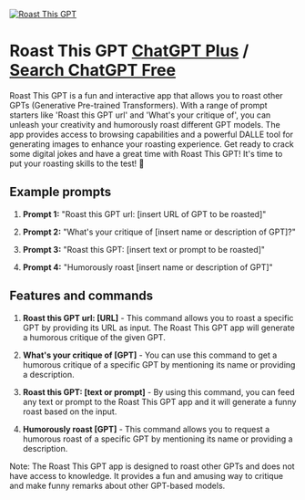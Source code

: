 
[![Roast This GPT](https://files.oaiusercontent.com/file-iztPMl813HBHV8cyJPKGjuzy?se=2123-10-18T03%3A28%3A53Z&sp=r&sv=2021-08-06&sr=b&rscc=max-age%3D31536000%2C%20immutable&rscd=attachment%3B%20filename%3D08327f9f-ba43-4ffe-83b9-1a072a0030d4.png&sig=iHAq2uXXio6QVQR6EoFV7WVY3%2BSSY4/C6EXRbWBwhQA%3D)](https://chat.openai.com/g/g-xEgcQmIWu-roast-this-gpt)

# Roast This GPT [ChatGPT Plus](https://chat.openai.com/g/g-xEgcQmIWu-roast-this-gpt) / [Search ChatGPT Free](https://gptcall.net/index.html#/?search=Roast%20This%20GPT)

Roast This GPT is a fun and interactive app that allows you to roast other GPTs (Generative Pre-trained Transformers). With a range of prompt starters like 'Roast this GPT url' and 'What's your critique of', you can unleash your creativity and humorously roast different GPT models. The app provides access to browsing capabilities and a powerful DALLE tool for generating images to enhance your roasting experience. Get ready to crack some digital jokes and have a great time with Roast This GPT! It's time to put your roasting skills to the test! 🍳

## Example prompts

1. **Prompt 1:** "Roast this GPT url: [insert URL of GPT to be roasted]"

2. **Prompt 2:** "What's your critique of [insert name or description of GPT]?"

3. **Prompt 3:** "Roast this GPT: [insert text or prompt to be roasted]"

4. **Prompt 4:** "Humorously roast [insert name or description of GPT]"

## Features and commands

1. **Roast this GPT url: [URL]** - This command allows you to roast a specific GPT by providing its URL as input. The Roast This GPT app will generate a humorous critique of the given GPT.

2. **What's your critique of [GPT]** - You can use this command to get a humorous critique of a specific GPT by mentioning its name or providing a description.

3. **Roast this GPT: [text or prompt]** - By using this command, you can feed any text or prompt to the Roast This GPT app and it will generate a funny roast based on the input.

4. **Humorously roast [GPT]** - This command allows you to request a humorous roast of a specific GPT by mentioning its name or providing a description.

Note: The Roast This GPT app is designed to roast other GPTs and does not have access to knowledge. It provides a fun and amusing way to critique and make funny remarks about other GPT-based models.


